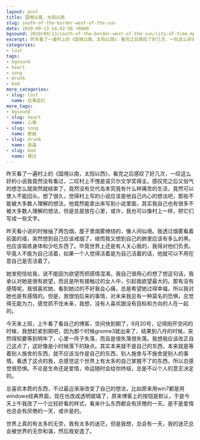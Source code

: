 ```yaml
---
layout: post
title: 国境以南，太阳以西
slug: south-of-the-border-west-of-the-sun
date: 2010-09-13 14:42:56 +0800
bgsound: 2010/09/13/south-of-the-border-west-of-the-sun/city-of-time.mp3
excerpt: 昨天看了一遍村上的《国境以南，太阳以西》，看完之后感叹了好几次，一叹这么好的小说我竟然没有看过，二叹村上不愧是诺贝尔文学奖得主。感叹完之后又俗气的想怎么就突然就结束了，竟然没有交代岛本究竟有什么样痛苦的生活，竟然可以使人不能回头。想了很久，觉得村上写的小说应该是他自己内心的想法吧，那些不能被大多数人理解的想法，他竟然能拿出来写到小说里面，其实我自己也有很多不被大多数人理解的想法，但是总是放在心里，或许，我也可以像村上一样，把它们写成一些文字。
categories:
- lost
tags:
- bgsound
- heart
- song
- drunb
- bad
more_categories:
- slug: lost
  name: 往事追忆
more_tags:
- bgsound
- slug: heart
  name: 心情
- slug: song
  name: 歌曲
- slug: drunb
  name: 装逼
- slug: bad
  name: 难过
---
```


昨天看了一遍村上的《国境以南，太阳以西》，看完之后感叹了好几次，一叹这么好的小说我竟然没有看过，二叹村上不愧是诺贝尔文学奖得主。感叹完之后又俗气的想怎么就突然就结束了，竟然没有交代岛本究竟有什么样痛苦的生活，竟然可以使人不能回头。想了很久，觉得村上写的小说应该是他自己内心的想法吧，那些不能被大多数人理解的想法，他竟然能拿出来写到小说里面，其实我自己也有很多不被大多数人理解的想法，但是总是放在心里，或许，我也可以像村上一样，把它们写成一些文字。

昨天看小说的时候抽了两包烟，屋子里烟雾缭绕的，像人间仙境。我透过烟雾看着前面的墙，突然想到自己应该戒烟了，继而我又想到自己的肺里应该有多么的黑。也应该锻炼身体和少吃东西了。毕竟世界上还是有人关心我的，我得对他们负责。毕竟人不能为自己活着，如果一个人觉得活着是为自己活着的话，他就可以不用在意自己是否活着了。

她发短信给我，说不能因为欲望而把感情混淆。我自己很用心的想了想这句话，我承认对她是很有欲望，而且是所有接触过的女人中，引起我欲望最大的。那有没有感情呢，我很喜欢她，看到她过的不好我会心痛，总是希望她过得幸福，所以我对她也是有感情的。但是，我很怕后来的事情，对未来我总有一种莫名的恐惧，总觉得无能为力，感觉抓不住未来，我想，没有人喜欢跟没有目标和方向的人在一起的。

今天来上班，上午看了看自己的博客，空间快到期了，9月20号，记得刚开空间的时候，我想赶紧到期吧，因为那个时候gnome3就出来了，结果到八月的时候，突然得知要等到明年了，心里一阵子失落，而且是很失落很失落。我想我应该改正自己这点了，这好像是小时候落下的缺点。其实本来就不是自己的东西，本来就是等着别人施舍的东西，就不应该当作是自己的东西，别人施舍与不施舍是别人的事情。看透了这点的我，总感觉这个世界上有太多的自己掌握不了的东西，所以总感觉很恐惧。不论是生命还是爱情，命运随时会给你终结，总是不以个人的意志决定的。

总喜欢本质的东西，不过最近渐渐改变了自己的想法，比如原来用win7都是用windows经典界面，现在也改成透明玻璃了，原来博客上的按钮是默认，于是今天上午我改了一个比较好看的样式，看来什么东西都会有厌倦的一天。是不是爱情也总会有厌倦的一天，或许是的。

世界上真的有太多的无奈，我有太多的迷茫，但是我想，总会有一天，我的迷茫总会被世界的无奈和谐，然后我安逸了。
